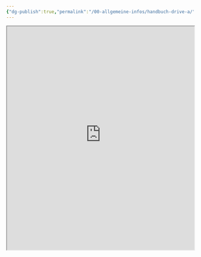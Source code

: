 ```yaml
---
{"dg-publish":true,"permalink":"/00-allgemeine-infos/handbuch-drive-a/","noteIcon":""}
---
```


<iframe src="https://raw.githubusercontent.com/bbk-bbw/unterlagen/main/pdf/handbuch-betriebliche-grundbildung-teil-A.pdf#page=23" width="100%" height="600px"></iframe>
